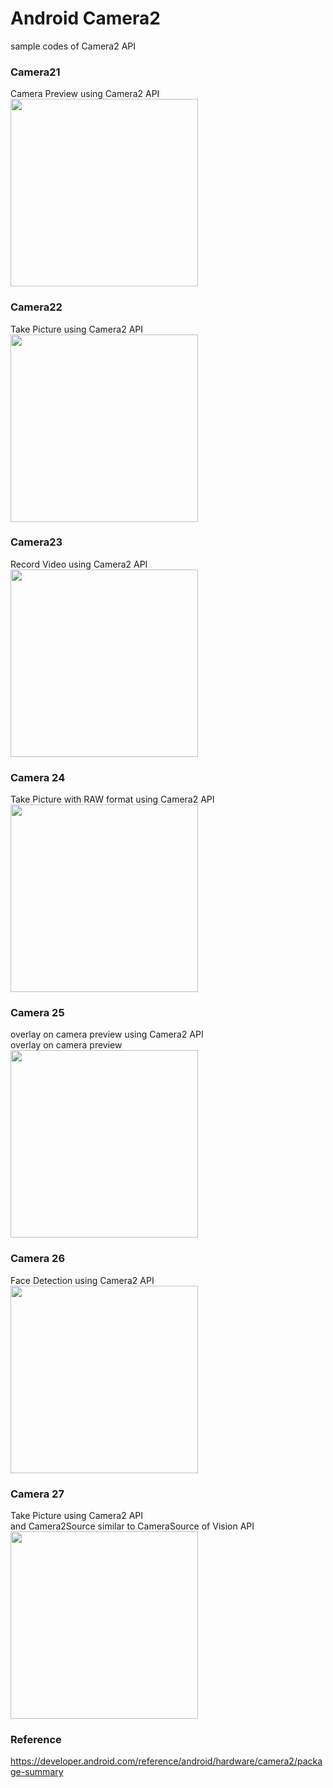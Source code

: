 Android Camera2
===============

sample codes  of  Camera2 API <br/>

### Camera21
Camera Preview using  Camera2 API <br/>
<image src="https://raw.githubusercontent.com/ohwada/Android_Samples/master/Camera21/screenshot/camera21_preview.png" width="300" /><br/>

### Camera22
Take Picture using  Camera2 API <br/>
<image src="https://raw.githubusercontent.com/ohwada/Android_Samples/master/Camera22/screenshot/camera22_preview.png" width="300" /><br/>

### Camera23
Record Video  using  Camera2 API <br/>
<image src="https://raw.githubusercontent.com/ohwada/Android_Samples/master/Camera23/screenshot/carema23_preview.png" width="300" /><br/>

### Camera 24
Take Picture with RAW format using  Camera2 API <br/>
<image src="https://raw.githubusercontent.com/ohwada/Android_Samples/master/Camera24/screenshot/camera24_preview.png" width="300" /><br/>

### Camera 25
overlay on camera preview using  Camera2 API <br/>
overlay on camera preview <br/>
<image src="https://raw.githubusercontent.com/ohwada/Android_Samples/master/Camera25/screenshot/camera25_overlay.png" width="300" /><br/>

### Camera 26
Face Detection using  Camera2 API <br/>
<image src="https://raw.githubusercontent.com/ohwada/Android_Samples/master/Camera26/screenshot/camera26_detected.png" width="300" /><br/>

### Camera 27
Take Picture using  Camera2 API <br/>
 and Camera2Source similar to CameraSource of Vision API <br/>
<image src="https://raw.githubusercontent.com/ohwada/Android_Samples/master/Camera27/screenshot/camera27_picture_saved.png" width="300" /><br/>


### Reference <br/>
https://developer.android.com/reference/android/hardware/camera2/package-summary
